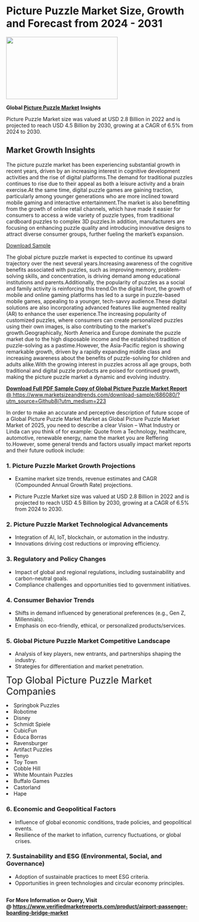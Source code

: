 <H1>Picture Puzzle Market Size, Growth and Forecast from 2024 - 2031</H1><img class="aligncenter size-medium wp-image-584254" src="https://thirdeyenews.in/wp-content/uploads/2024/09/Global-Market-Research-300x168.jpeg" alt="" width="300" height="168" /><p><strong>Global&nbsp;<a href="https://www.marketsizeandtrends.com/download-sample/686080/?utm_source=Github8j?utm_medium=223">Picture Puzzle Market</a> Insights</strong></p><p>Picture Puzzle Market size was valued at USD 2.8 Billion in 2022 and is projected to reach USD 4.5 Billion by 2030, growing at a CAGR of 6.5% from 2024 to 2030.</p><p><h2>Market Growth Insights</h2> <p>The picture puzzle market has been experiencing substantial growth in recent years, driven by an increasing interest in cognitive development activities and the rise of digital platforms.The demand for traditional puzzles continues to rise due to their appeal as both a leisure activity and a brain exercise.At the same time, digital puzzle games are gaining traction, particularly among younger generations who are more inclined toward mobile gaming and interactive entertainment.The market is also benefitting from the growth of online retail channels, which have made it easier for consumers to access a wide variety of puzzle types, from traditional cardboard puzzles to complex 3D puzzles.In addition, manufacturers are focusing on enhancing puzzle quality and introducing innovative designs to attract diverse consumer groups, further fueling the market’s expansion.</p> <p><a href="#">Download Sample</a></p> <p>The global picture puzzle market is expected to continue its upward trajectory over the next several years.Increasing awareness of the cognitive benefits associated with puzzles, such as improving memory, problem-solving skills, and concentration, is driving demand among educational institutions and parents.Additionally, the popularity of puzzles as a social and family activity is reinforcing this trend.On the digital front, the growth of mobile and online gaming platforms has led to a surge in puzzle-based mobile games, appealing to a younger, tech-savvy audience.These digital solutions are also incorporating advanced features like augmented reality (AR) to enhance the user experience.The increasing popularity of customized puzzles, where consumers can create personalized puzzles using their own images, is also contributing to the market's growth.Geographically, North America and Europe dominate the puzzle market due to the high disposable income and the established tradition of puzzle-solving as a pastime.However, the Asia-Pacific region is showing remarkable growth, driven by a rapidly expanding middle class and increasing awareness about the benefits of puzzle-solving for children and adults alike.With the growing interest in puzzles across all age groups, both traditional and digital puzzle products are poised for continued growth, making the picture puzzle market a dynamic and evolving industry.</p> <p><a href="#"></p><p><span class=""><strong>Download Full PDF Sample Copy of Global Picture Puzzle Market Report</strong> @ <a href="https://www.marketsizeandtrends.com/download-sample/686080/?utm_source=Github8j?utm_medium=223" target="_blank">https://www.marketsizeandtrends.com/download-sample/686080/?utm_source=Github8j?utm_medium=223</a></span></p><p>In order to make an accurate and perceptive description of future scope of a Global&nbsp;Picture Puzzle Market Market as Global&nbsp;Picture Puzzle Market Market of 2025, you need to describe a clear Vision &ndash; What Industry or Linda can you think of for example: Quote from a Technology, healthcare, automotive, renewable energy, name the market you are Reffering to.However, some general trends and factors usually impact market reports and their future outlook include:</p><h3>1.&nbsp;<strong>Picture Puzzle Market Growth Projections</strong></h3><ul><li>Examine market size trends, revenue estimates and CAGR (Compounded Annual Growth Rate) projections.</li><li><p>Picture Puzzle Market size was valued at USD 2.8 Billion in 2022 and is projected to reach USD 4.5 Billion by 2030, growing at a CAGR of 6.5% from 2024 to 2030.</p></li></ul><h3>2.&nbsp;<strong>Picture Puzzle Market Technological Advancements</strong></h3><ul><li>Integration of AI, IoT, blockchain, or automation in the industry.</li><li>Innovations driving cost reductions or improving efficiency.</li></ul><h3>3.&nbsp;<strong>Regulatory and Policy Changes</strong></h3><ul><li>Impact of global and regional regulations, including sustainability and carbon-neutral goals.</li><li>Compliance challenges and opportunities tied to government initiatives.</li></ul><h3>4.&nbsp;<strong>Consumer Behavior Trends</strong></h3><ul><li>Shifts in demand influenced by generational preferences (e.g., Gen Z, Millennials).</li><li>Emphasis on eco-friendly, ethical, or personalized products/services.</li></ul><h3>5.&nbsp;<strong>Global Picture Puzzle Market Competitive Landscape</strong></h3><ul><li>Analysis of key players, new entrants, and partnerships shaping the industry.</li><li>Strategies for differentiation and market penetration.</li></ul><p data-pm-slice="1 1 []"><span style="color: inherit; font-family: inherit; font-size: 25px;">Top Global Picture Puzzle Market Companies</span></p><div class="" data-test-id=""><p><li>Springbok Puzzles</li><li> Robotime</li><li> Disney</li><li> Schmidt Spiele</li><li> CubicFun</li><li> Educa Borras</li><li> Ravensburger</li><li> Artifact Puzzles</li><li> Tenyo</li><li> Toy Town</li><li> Cobble Hill</li><li> White Mountain Puzzles</li><li> Buffalo Games</li><li> Castorland</li><li> Hape</li></p></div><h3>6.&nbsp;<strong>Economic and Geopolitical Factors</strong></h3><ul><li>Influence of global economic conditions, trade policies, and geopolitical events.</li><li>Resilience of the market to inflation, currency fluctuations, or global crises.</li></ul><h3>7.&nbsp;<strong>Sustainability and ESG (Environmental, Social, and Governance)</strong></h3><ul><li>Adoption of sustainable practices to meet ESG criteria.</li><li>Opportunities in green technologies and circular economy principles.</li></ul><h2><strong style="font-size: 14px;">For More Information or Query, Visit @&nbsp;</strong><a style="background-color: #ffffff; font-size: 14px;" href="https://www.marketsizeandtrends.com/report/picture-puzzle-market/" target="_blank">https://www.verifiedmarketreports.com/product/airport-passenger-boarding-bridge-market</a></h2>
